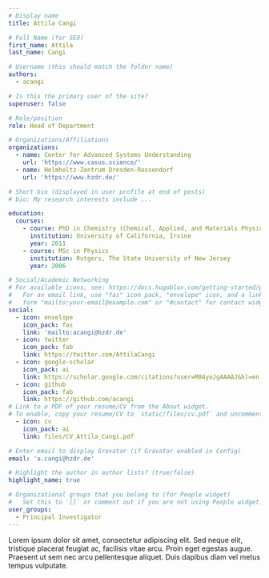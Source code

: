 ```yaml
---
# Display name
title: Attila Cangi

# Full Name (for SEO)
first_name: Attila
last_name: Cangi

# Username (this should match the folder name)
authors:
  - acangi 

# Is this the primary user of the site?
superuser: false

# Role/position
role: Head of Department

# Organizations/Affiliations
organizations:
  - name: Center for Advanced Systems Understanding
    url: 'https://www.casus.science/'
  - name: Helmholtz-Zentrum Dresden-Rossendorf
    url: 'https://www.hzdr.de/'

# Short bio (displayed in user profile at end of posts)
# bio: My research interests include ...  

education:
  courses:
    - course: PhD in Chemistry (Chemical, Applied, and Materials Physics)
      institution: University of California, Irvine
      year: 2011
    - course: MSc in Physics
      institution: Rutgers, The State University of New Jersey
      year: 2006

# Social/Academic Networking
# For available icons, see: https://docs.hugoblox.com/getting-started/page-builder/#icons
#   For an email link, use "fas" icon pack, "envelope" icon, and a link in the
#   form "mailto:your-email@example.com" or "#contact" for contact widget.
social:
  - icon: envelope
    icon_pack: fas
    link: 'mailto:acangi@hzdr.de'
  - icon: twitter
    icon_pack: fab
    link: https://twitter.com/AttilaCangi
  - icon: google-scholar
    icon_pack: ai
    link: https://scholar.google.com/citations?user=M84yoJgAAAAJ&hl=en 
  - icon: github
    icon_pack: fab
    link: https://github.com/acangi
# Link to a PDF of your resume/CV from the About widget.
# To enable, copy your resume/CV to `static/files/cv.pdf` and uncomment the lines below.
  - icon: cv
    icon_pack: ai
    link: files/CV_Attila_Cangi.pdf

# Enter email to display Gravatar (if Gravatar enabled in Config)
email: 'a.cangi@hzdr.de'

# Highlight the author in author lists? (true/false)
highlight_name: true

# Organizational groups that you belong to (for People widget)
#   Set this to `[]` or comment out if you are not using People widget.
user_groups:
  - Principal Investigator
---
```


Lorem ipsum dolor sit amet, consectetur adipiscing elit. Sed neque elit, tristique placerat feugiat ac, facilisis vitae arcu. Proin eget egestas augue. Praesent ut sem nec arcu pellentesque aliquet. Duis dapibus diam vel metus tempus vulputate.
